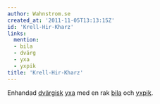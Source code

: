 ```yaml
---
author: Wahnstrom.se
created_at: '2011-11-05T13:13:15Z'
id: 'Krell-Hir-Kharz'
links:
  mention:
  - bila
  - dvärg
  - yxa
  - yxpik
title: 'Krell-Hir-Kharz'
---
```


Enhandad [dvärgisk][] [yxa] med en rak [bila] och [yxpik].

  [dvärgisk]: dvärg
  [yxa]: yxa
  [bila]: bila
  [yxpik]: yxpik